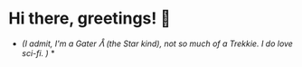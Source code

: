 # Hi there, greetings! 🖖 #
* *(I admit, I'm a Gater ᐰ (the Star kind), not so much of a Trekkie. I do love sci-fi. )* *


<!--
**lillakm/lillakm** is a ✨ _special_ ✨ repository because its `README.md` (this file) appears on your GitHub profile.

Here are some ideas to get you started:

- 🔭 I’m currently working on ...
- 🌱 I’m currently learning ...
- 👯 I’m looking to collaborate on ...
- 🤔 I’m looking for help with ...
- 💬 Ask me about ...
- 📫 How to reach me: ...
- 😄 Pronouns: ...
- ⚡ Fun fact: ...
-->
